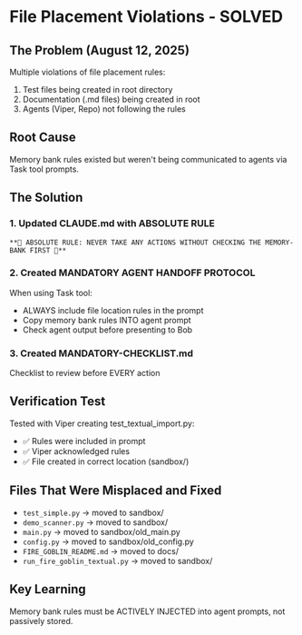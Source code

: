 # File Placement Violations - SOLVED

## The Problem (August 12, 2025)
Multiple violations of file placement rules:
1. Test files being created in root directory
2. Documentation (.md files) being created in root
3. Agents (Viper, Repo) not following the rules

## Root Cause
Memory bank rules existed but weren't being communicated to agents via Task tool prompts.

## The Solution

### 1. Updated CLAUDE.md with ABSOLUTE RULE
```
**🚨 ABSOLUTE RULE: NEVER TAKE ANY ACTIONS WITHOUT CHECKING THE MEMORY-BANK FIRST 🚨**
```

### 2. Created MANDATORY AGENT HANDOFF PROTOCOL
When using Task tool:
- ALWAYS include file location rules in the prompt
- Copy memory bank rules INTO agent prompt
- Check agent output before presenting to Bob

### 3. Created MANDATORY-CHECKLIST.md
Checklist to review before EVERY action

## Verification Test
Tested with Viper creating test_textual_import.py:
- ✅ Rules were included in prompt
- ✅ Viper acknowledged rules
- ✅ File created in correct location (sandbox/)

## Files That Were Misplaced and Fixed
- `test_simple.py` → moved to sandbox/
- `demo_scanner.py` → moved to sandbox/
- `main.py` → moved to sandbox/old_main.py
- `config.py` → moved to sandbox/old_config.py
- `FIRE_GOBLIN_README.md` → moved to docs/
- `run_fire_goblin_textual.py` → moved to sandbox/

## Key Learning
Memory bank rules must be ACTIVELY INJECTED into agent prompts, not passively stored.